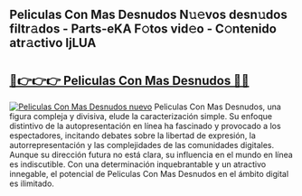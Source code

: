 ## Peliculas Con Mas Desnudos N𝚞𝚎vos desn𝚞dos filtr𝚊dos - Parts-eKA F𝚘tos vid𝚎o - C𝚘ntenido atr𝚊ctivo IjLUA

# <h2><a href="http://mb2sg8l.tromn.icu/?c=Peliculas+Con+Mas+Desnudos">🔗👉👉👉 Peliculas Con Mas Desnudos 🔗🔗</a></h2>

[![Peliculas Con Mas Desnudos nuevo](https://i.imgur.com/pEAQMta.gif)](http://mb2sg8l.tromn.icu/?c=Peliculas+Con+Mas+Desnudos)
Peliculas Con Mas Desnudos, una figura compleja y divisiva, elude la caracterización simple. Su enfoque distintivo de la autopresentación en línea ha fascinado y provocado a los espectadores, incitando debates sobre la libertad de expresión, la autorrepresentación y las complejidades de las comunidades digitales. Aunque su dirección futura no está clara, su influencia en el mundo en línea es indiscutible. Con una determinación inquebrantable y un atractivo innegable, el potencial de Peliculas Con Mas Desnudos en el ámbito digital es ilimitado.

